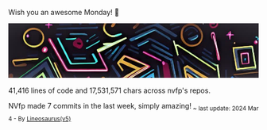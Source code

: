 Wish you an awesome Monday! 🌼

![banner](./assets/banner.jpg)

41,416 lines of code and 17,531,571 chars across nvfp's repos.

NVfp made 7 commits in the last week, simply amazing!<sub> ~ last update: 2024 Mar 4 - By [Lineosaurus(v5)](https://github.com/Lineosaurus/Lineosaurus)</sub>